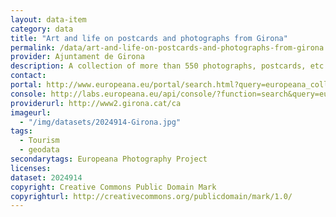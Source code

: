 ```yaml
---
layout: data-item
category: data
title: "Art and life on postcards and photographs from Girona"
permalink: /data/art-and-life-on-postcards-and-photographs-from-girona
provider: Ajuntament de Girona
description: A collection of more than 550 photographs, postcards, etc of the late 19th and beginning of the 20th century of the Spanish city and scenary Girona
contact: 
portal: http://www.europeana.eu/portal/search.html?query=europeana_collectionName%3A2024914*&rows=24&start=1&qf=RIGHTS%3Ahttp%3A%2F%2Fcreativecommons.org%2Fpublicdomain%2Fmark%2F1.0%2F*
console: http://labs.europeana.eu/api/console/?function=search&query=europeana_collectionName%3A2024914*&rows=24&start=1&qf=RIGHTS%3Ahttp%3A%2F%2Fcreativecommons.org%2Fpublicdomain%2Fmark%2F1.0%2F*
providerurl: http://www2.girona.cat/ca
imageurl:
  - "/img/datasets/2024914-Girona.jpg"
tags:
  - Tourism
  - geodata
secondarytags: Europeana Photography Project
licenses:
dataset: 2024914
copyright: Creative Commons Public Domain Mark
copyrighturl: http://creativecommons.org/publicdomain/mark/1.0/
---
```

